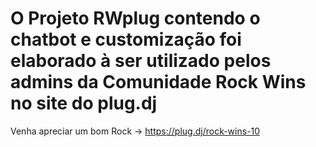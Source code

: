 # O Projeto RWplug contendo o chatbot e customização foi elaborado à ser utilizado pelos admins da Comunidade Rock Wins no site do plug.dj
Venha apreciar um bom Rock -> https://plug.dj/rock-wins-10
